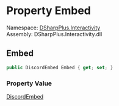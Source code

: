 # Property Embed

Namespace: [DSharpPlus.Interactivity](DSharpPlus.Interactivity.md)  
Assembly: DSharpPlus.Interactivity.dll

## <a id="DSharpPlus_Interactivity_Page_Embed"></a>Embed

```csharp
public DiscordEmbed Embed { get; set; }
```

### Property Value

[DiscordEmbed](DSharpPlus.Entities.DiscordEmbed.md)

